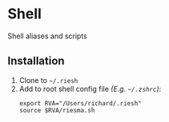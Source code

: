 # Shell
Shell aliases and scripts

## Installation
1. Clone to `~/.riesh`
2. Add to root shell config file _(E.g. `~/.zshrc`)_:
   ```
   export RVA="/Users/richard/.riesh"
   source $RVA/riesma.sh
   ```
